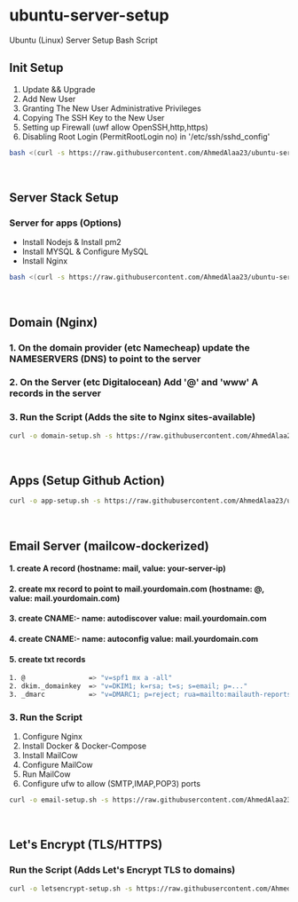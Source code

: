 # ubuntu-server-setup
Ubuntu (Linux) Server Setup Bash Script

## Init Setup

1. Update && Upgrade
2. Add New User
3. Granting The New User Administrative Privileges
4. Copying The SSH Key to the New User
5. Setting up Firewall (uwf allow OpenSSH,http,https)
6. Disabling Root Login (PermitRootLogin no) in '/etc/ssh/sshd_config'


```bash
bash <(curl -s https://raw.githubusercontent.com/AhmedAlaa23/ubuntu-server-setup/main/init-setup.sh)
```

<br/>

## Server Stack Setup

### Server for apps (Options)
- Install Nodejs & Install pm2
- Install MYSQL & Configure MySQL
- Install Nginx

```bash
bash <(curl -s https://raw.githubusercontent.com/AhmedAlaa23/ubuntu-server-setup/main/stack-setup.sh)
```

<br/>

## Domain (Nginx)
### 1. On the domain provider (etc Namecheap) update the NAMESERVERS (DNS) to point to the server

### 2. On the Server (etc Digitalocean) Add '@' and 'www' A records in the server

### 3. Run the Script (Adds the site to Nginx sites-available)

```bash
curl -o domain-setup.sh -s https://raw.githubusercontent.com/AhmedAlaa23/ubuntu-server-setup/main/domain-setup.sh && sudo bash domain-setup.sh
```

<br/>

## Apps (Setup Github Action)

```bash
curl -o app-setup.sh -s https://raw.githubusercontent.com/AhmedAlaa23/ubuntu-server-setup/main/app-setup.sh && bash app-setup.sh
```

<br/>

## Email Server (mailcow-dockerized)

#### 1. create A record (hostname: **mail**, value: **your-server-ip**)

#### 2. create mx record to point to mail.yourdomain.com (hostname: **@**, value: **mail.yourdomain.com**)

#### 3. create **CNAME**:- name: **autodiscover** value: **mail.yourdomain.com**
#### 4. create **CNAME**:- name: **autoconfig** value: **mail.yourdomain.com**

#### 5. create txt records
```bash
1. @                => "v=spf1 mx a -all"
2. dkim._domainkey  => "v=DKIM1; k=rsa; t=s; s=email; p=..."
3. _dmarc           => "v=DMARC1; p=reject; rua=mailto:mailauth-reports@mail.yourdomain.com"
```
### 3. Run the Script
1. Configure Nginx
2. Install Docker & Docker-Compose
3. Install MailCow
4. Configure MailCow
5. Run MailCow
6. Configure ufw to allow (SMTP,IMAP,POP3) ports

```bash
curl -o email-setup.sh -s https://raw.githubusercontent.com/AhmedAlaa23/ubuntu-server-setup/main/email-setup.sh && sudo bash email-setup.sh
```

<br/>

## Let's Encrypt (TLS/HTTPS)
### Run the Script (Adds Let's Encrypt TLS to domains)

```bash
curl -o letsencrypt-setup.sh -s https://raw.githubusercontent.com/AhmedAlaa23/ubuntu-server-setup/main/letsencrypt-setup.sh && sudo bash letsencrypt-setup.sh
```

<br/>
